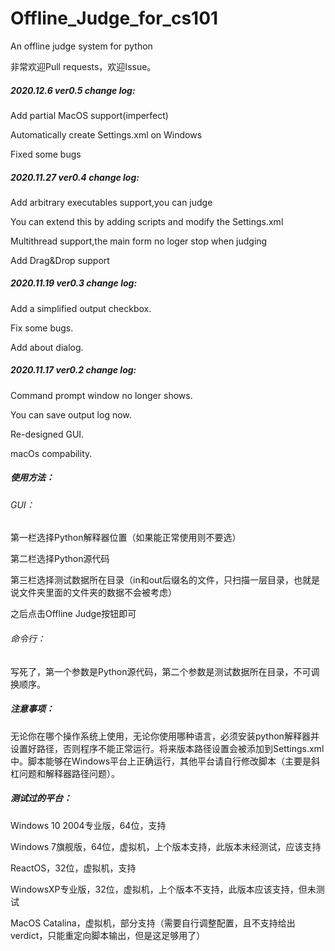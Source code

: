 # Offline_Judge_for_cs101
 An offline judge system for python

非常欢迎Pull requests，欢迎Issue。

##### 2020.12.6 ver0.5 change log:

Add partial MacOS support(imperfect)

Automatically create Settings.xml on Windows

Fixed some bugs

##### 2020.11.27 ver0.4 change log:

Add arbitrary executables support,you can judge

You can extend this by adding scripts and modify the Settings.xml

Multithread support,the main form no loger stop when judging

Add Drag&Drop support

##### 2020.11.19 ver0.3 change log:

Add a simplified output checkbox.

Fix some bugs.

Add about dialog.

##### 2020.11.17 ver0.2 change log:

Command prompt window no longer shows.

You can save output log now.

Re-designed GUI.

macOs compability.

##### 使用方法：

###### GUI：

第一栏选择Python解释器位置（如果能正常使用则不要选）

第二栏选择Python源代码

第三栏选择测试数据所在目录（in和out后缀名的文件，只扫描一层目录，也就是说文件夹里面的文件夹的数据不会被考虑）

之后点击Offline Judge按钮即可

###### 命令行：

写死了，第一个参数是Python源代码，第二个参数是测试数据所在目录，不可调换顺序。

##### 注意事项：

无论你在哪个操作系统上使用，无论你使用哪种语言，必须安装python解释器并设置好路径，否则程序不能正常运行。将来版本路径设置会被添加到Settings.xml中。脚本能够在Windows平台上正确运行，其他平台请自行修改脚本（主要是斜杠问题和解释器路径问题）。

##### 测试过的平台：

Windows 10 2004专业版，64位，支持

Windows 7旗舰版，64位，虚拟机，上个版本支持，此版本未经测试，应该支持

ReactOS，32位，虚拟机，支持

WindowsXP专业版，32位，虚拟机，上个版本不支持，此版本应该支持，但未测试

MacOS Catalina，虚拟机，部分支持（需要自行调整配置，且不支持给出verdict，只能重定向脚本输出，但是这足够用了）